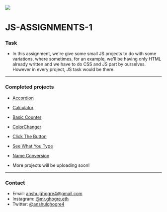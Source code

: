![](https://img.shields.io/badge/JS-Assignment--1-orange)

# JS-ASSIGNMENTS-1

### Task

- In this assignment, we're give some small JS projects to do with some variations, where sometimes, for an example, we'll be having only HTML already written and we have to do CSS and JS part by ourselves. However in every project, JS task would be there.

---

### Completed projects

- [Accordion](https://js-assignments-1-accordion.vercel.app/)
- [Calculator](https://js-assignments-1-project-2-calculator.vercel.app/)
- [Basic Counter](https://js-assigmnet-1-project-3-basicounter.netlify.app/)

- [ColorChanger](https://js-assig-1-project-4-color-changer.netlify.app/)

- [Click The Button](https://js-assig-1-project-5-click-the-button.netlify.app/)
- [See What You Type](https://js-assig-1-proj-6-see-what-you-type.netlify.app/)
- [Name Conversion](https://js-assig-1-project-7-name-conversion.netlify.app/)
- More projects will be uploading soon!

---

### Contact

- Email: anshulghogre4@gmail.com
- Instagram: [@mr.ghogre.eth](https://www.instagram.com/mr.ghogre.eth/)
- Twitter: [@anshulghogre4](https://twitter.com/anshulghogre4)

